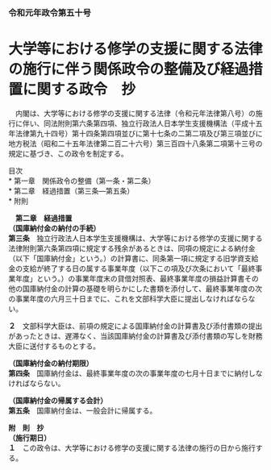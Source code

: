 ### 令和元年政令第五十号  
# 大学等における修学の支援に関する法律の施行に伴う関係政令の整備及び経過措置に関する政令　抄  
　内閣は、大学等における修学の支援に関する法律（令和元年法律第八号）の施行に伴い、同法附則第六条第四項、独立行政法人日本学生支援機構法（平成十五年法律第九十四号）第十四条第四項並びに第十七条の二第二項及び第三項並びに地方税法（昭和二十五年法律第二百二十六号）第三百四十八条第二項第十三号の規定に基づき、この政令を制定する。  
  
目次  
	* 第一章　関係政令の整備（第一条・第二条）  
	* 第二章　経過措置（第三条―第五条）  
	* 附則  
  
&emsp;**第二章　経過措置**  
**（国庫納付金の納付の手続）**  
**第三条**　独立行政法人日本学生支援機構は、大学等における修学の支援に関する法律附則第六条第四項に規定する残余があるときは、同項の規定による納付金（以下「国庫納付金」という。）の計算書に、同条第一項に規定する旧学資支給金の支給が終了する日の属する事業年度（以下この項及び次条において「最終事業年度」という。）の事業年度末の貸借対照表、最終事業年度の損益計算書その他の国庫納付金の計算の基礎を明らかにした書類を添付して、最終事業年度の次の事業年度の六月三十日までに、これを文部科学大臣に提出しなければならない。  
  
**２**　文部科学大臣は、前項の規定による国庫納付金の計算書及び添付書類の提出があったときは、遅滞なく、当該国庫納付金の計算書及び添付書類の写しを財務大臣に送付するものとする。  
  
**（国庫納付金の納付期限）**  
**第四条**　国庫納付金は、最終事業年度の次の事業年度の七月十日までに納付しなければならない。  
  
**（国庫納付金の帰属する会計）**  
**第五条**　国庫納付金は、一般会計に帰属する。  
  
**附　則　抄**  
**（施行期日）**  
**１**　この政令は、大学等における修学の支援に関する法律の施行の日から施行する。  
  
